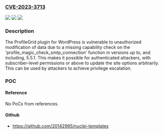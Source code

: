 ### [CVE-2023-3713](https://cve.mitre.org/cgi-bin/cvename.cgi?name=CVE-2023-3713)
![](https://img.shields.io/static/v1?label=Product&message=ProfileGrid%20%E2%80%93%20User%20Profiles%2C%20Memberships%2C%20Groups%20and%20Communities&color=blue)
![](https://img.shields.io/static/v1?label=Version&message=*%3C%3D%205.5.1%20&color=brighgreen)
![](https://img.shields.io/static/v1?label=Vulnerability&message=CWE-862%20Missing%20Authorization&color=brighgreen)

### Description

The ProfileGrid plugin for WordPress is vulnerable to unauthorized modification of data due to a missing capability check on the 'profile_magic_check_smtp_connection' function in versions up to, and including, 5.5.1. This makes it possible for authenticated attackers, with subscriber-level permissions or above to update the site options arbitrarily. This can be used by attackers to achieve privilege escalation.

### POC

#### Reference
No PoCs from references.

#### Github
- https://github.com/20142995/nuclei-templates

